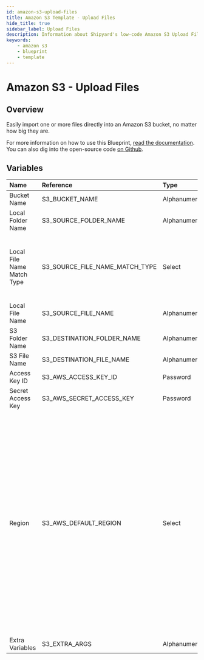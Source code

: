 ```yaml
---
id: amazon-s3-upload-files
title: Amazon S3 Template - Upload Files
hide_title: true
sidebar_label: Upload Files
description: Information about Shipyard's low-code Amazon S3 Upload Files blueprint. Easily import one or more files directly into an Amazon S3 bucket, no matter how big they are.
keywords:
    - amazon s3
    - blueprint
    - template
---
```


# Amazon S3 - Upload Files

## Overview

Easily import one or more files directly into an Amazon S3 bucket, no matter how big they are.

For more information on how to use this Blueprint, [read the documentation](https://www.shipyardapp.com/docs/blueprint-library/amazon-s3). You can also dig into the open-source code [on Github](https://github.com/shipyardapp/amazons3-blueprints).

## Variables

| Name | Reference | Type | Required | Default | Options | Description |
|:---|:---|:---|:---|:---|:---|:---|
| Bucket Name | S3_BUCKET_NAME | Alphanumeric | :white_check_mark: | - | - | - |
| Local Folder Name | S3_SOURCE_FOLDER_NAME | Alphanumeric | :heavy_minus_sign: | - | - | - |
| Local File Name Match Type | S3_SOURCE_FILE_NAME_MATCH_TYPE | Select | :white_check_mark: | `exact_match` | Exact Match: `exact_match`<br></br><br></br>Regex Match: `regex_match` | - |
| Local File Name | S3_SOURCE_FILE_NAME | Alphanumeric | :white_check_mark: | - | - | - |
| S3 Folder Name | S3_DESTINATION_FOLDER_NAME | Alphanumeric | :heavy_minus_sign: | - | - | - |
| S3 File Name | S3_DESTINATION_FILE_NAME | Alphanumeric | :heavy_minus_sign: | - | - | - |
| Access Key ID | S3_AWS_ACCESS_KEY_ID | Password | :white_check_mark: | - | - | - |
| Secret Access Key | S3_AWS_SECRET_ACCESS_KEY | Password | :white_check_mark: | - | - | - |
| Region | S3_AWS_DEFAULT_REGION | Select | :white_check_mark: | `us-east-2` | `us-east-2`, `us-east-1`, `us-west-1`, `us-west-2`, `af-south-1`, `ap-east-1`, `ap-south-1`, `ap-northeast-3`, `ap-northeast-2`, `ap-southeast-1`, `ap-southeast-2`, `ap-northeast-1`, `ca-central-1`, `cn-north-1`, `cn-northwest-1`, `eu-central-1`, `eu-west-1`, `eu-west-2`, `eu-south-1`, `eu-west-3`, `eu-north-1`, `sa-east-1`, `me-south-1` | - |
| Extra Variables | S3_EXTRA_ARGS | Alphanumeric | :heavy_minus_sign: | {} | - | - |


